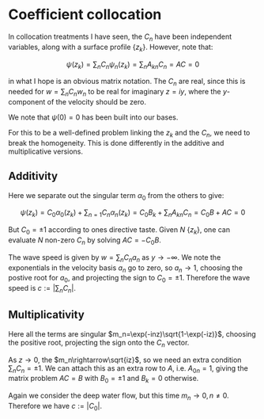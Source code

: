 # Coefficient collocation

In collocation treatments I have seen, the $C_n$ have been independent variables, along with a surface profile $\{z_k\}$. However, note that:

$$\psi(z_k)=\sum_nC_n\psi_n(z_k)=\sum_nA_{kn}C_n=AC=0$$

in what I hope is an obvious matrix notation. The $C_n$ are real, since this is needed for $w=\sum_nC_nw_n$ to be real for imaginary $z=iy$, where the $y$-component of the velocity should be zero.

We note that $\psi(0)=0$ has been built into our bases.

For this to be a well-defined problem linking the $z_k$ and the $C_n$, we need to break the homogeneity. This is done differently in the additive and multiplicative versions.

## Additivity

Here we separate out the singular term $\alpha_0$ from the others to give:

$$\psi(z_k)=C_0\alpha_0(z_k)+\sum_{n=1}C_n\alpha_n(z_k)=C_0B_k+\sum_nA_{kn}C_n=C_0B+AC=0$$

But $C_0=\pm1$ according to ones directive taste. Given $N$ $\{z_k\}$, one can evaluate $N$ non-zero $C_n$ by solving $AC=-C_0B$.

The wave speed is given by $w=\sum_nC_na_n$ as $y\rightarrow-\infty$. We note the exponentials in the velocity basis $a_n$ go to zero, so $a_n\rightarrow1$, choosing the postive root for $a_0$, and projecting the sign to $C_0=\pm1$. Therefore the wave speed is $c:=|\sum_nC_n|$.

## Multiplicativity

Here all the terms are singular $m_n=\exp(-inz)\sqrt{1-\exp(-iz)}$, choosing the positive root, projecting the sign onto the $C_n$ vector.

As $z\rightarrow0$, the $m_n\rightarrow\sqrt{iz}$, so we need an extra condition $\sum_nC_n=\pm1$. We can attach this as an extra row to $A$, i.e. $A_{0n}=1$, giving the matrix problem $AC=B$ with $B_0=\pm1$ and $B_k=0$ otherwise.

Again we consider the deep water flow, but this time $m_n\rightarrow0,n\ne0$. Therefore we have $c:=|C_0|$.